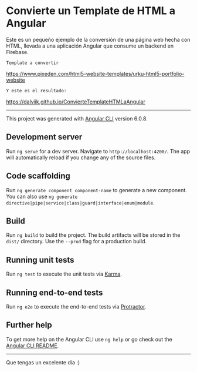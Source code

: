 
# Convierte un Template de HTML a Angular
Este es un pequeño ejemplo de la conversión de una página web hecha con HTML,  llevada a una aplicación Angular que consume un backend en Firebase.

`Template a convertir`

https://www.pixeden.com/html5-website-templates/urku-html5-portfolio-website

`Y este es el resultado:`

https://dalviik.github.io/ConvierteTemplateHTMLaAngular



----

  

This project was generated with [Angular CLI](https://github.com/angular/angular-cli) version 6.0.8.

  

## Development server

  

Run `ng serve` for a dev server. Navigate to `http://localhost:4200/`. The app will automatically reload if you change any of the source files.

  

## Code scaffolding

  

Run `ng generate component component-name` to generate a new component. You can also use `ng generate directive|pipe|service|class|guard|interface|enum|module`.

  

## Build

  

Run `ng build` to build the project. The build artifacts will be stored in the `dist/` directory. Use the `--prod` flag for a production build.

  

## Running unit tests

  

Run `ng test` to execute the unit tests via [Karma](https://karma-runner.github.io).

  

## Running end-to-end tests

  

Run `ng e2e` to execute the end-to-end tests via [Protractor](http://www.protractortest.org/).

  

## Further help

To get more help on the Angular CLI use `ng help` or go check out the [Angular CLI README](https://github.com/angular/angular-cli/blob/master/README.md).

---
Que tengas un excelente día :)